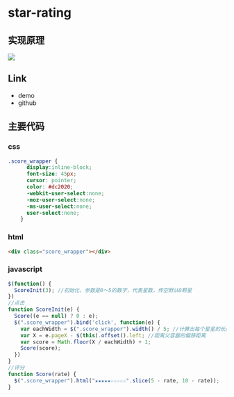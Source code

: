 # star-rating
## 实现原理
![](https://ws4.sinaimg.cn/large/006tKfTcgy1fnqvphubb8j30lu0dodhh.jpg)
## Link
- demo
- github

## 主要代码
### css
```css
.score_wrapper {
      display:inline-block;
      font-size: 45px;
      cursor: pointer;
      color: #dc2020;
      -webkit-user-select:none;
      -moz-user-select:none;
      -ms-user-select:none;
      user-select:none;
    }
```

### html
```html
<div class="score_wrapper"></div>
```

### javascript
```javascript
$(function() {
  ScoreInit(3); //初始化，参数是0～5的数字，代表星数，传空默认0颗星
})
//点击
function ScoreInit(e) {
  Score((e == null) ? 0 : e);
  $(".score_wrapper").bind('click', function(e) {
    var eachWidth = $(".score_wrapper").width() / 5; //计算出每个星星的长度
    var X = e.pageX - $(this).offset().left; //距离父容器的偏移距离
    var score = Math.floor(X / eachWidth) + 1;
    Score(score);
  })
}
//评分
function Score(rate) {
  $(".score_wrapper").html("★★★★★☆☆☆☆☆".slice(5 - rate, 10 - rate));
}
```
